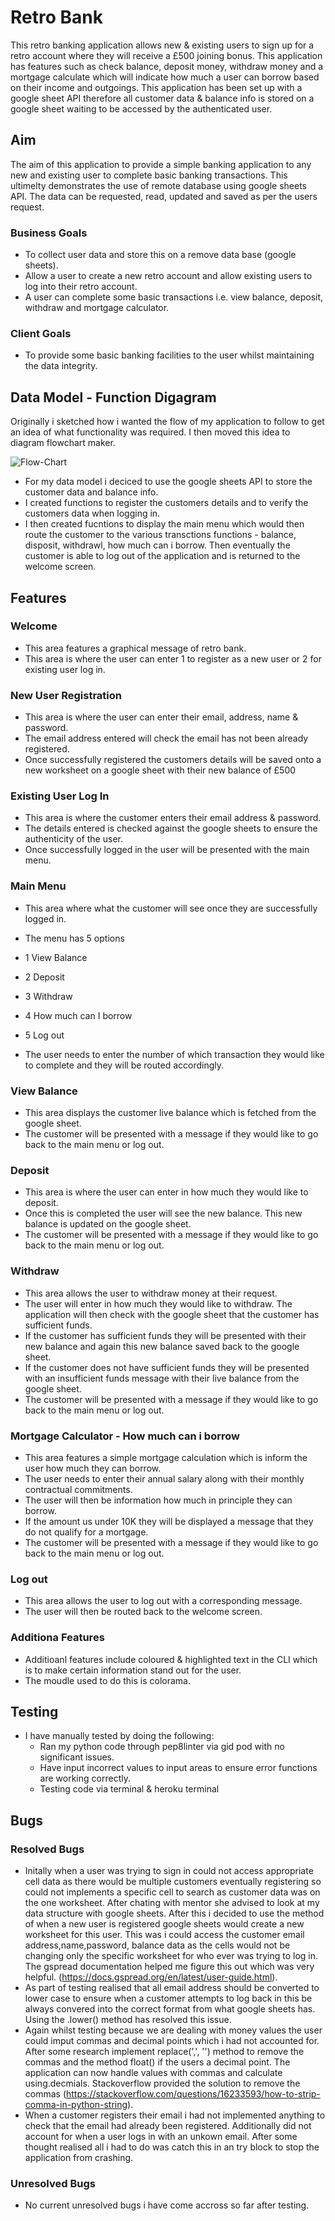 # Retro Bank

This retro banking application allows new & existing users to sign up for a retro account where they will receive a £500 joining bonus. This application has features such as check balance, deposit money, withdraw money and a mortgage calculate which will indicate how much a user can borrow based on their income and outgoings. This application has been set up with a google sheet API therefore all customer data & balance info is stored on a google sheet waiting to be accessed by the authenticated user.

## Aim

The aim of this application to provide a simple banking application to any new and existing user to complete basic banking transactions. This ultimelty demonstrates the use of remote database using google sheets API. The data can be requested, read, updated and saved as per the users request. 

### Business Goals

- To collect user data and store this on a remove data base (google sheets).
- Allow a user to create a new retro account and allow existing users to log into their retro account. 
- A user can complete some basic transactions i.e. view balance, deposit, withdraw and mortgage calculator.

### Client Goals

- To provide some basic banking facilities to the user whilst maintaining the data integrity. 

## Data Model - Function Digagram

Originally i sketched how i wanted the flow of my application to follow to get an idea of what functionality was required. I then moved this idea to diagram flowchart maker. 

![Flow-Chart](https://github.com/CharlesB91/retro-bank/blob/main/assets/images/flow_retro_bank-Page-2.drawio.png)

- For my data model i deciced to use the google sheets API to store the customer data and balance info. 
- I created functions to register the customers details and to verify the customers data when logging in. 
- I then created fucntions to display the main menu which would then route the customer to the various transctions functions - balance, disposit, withdrawl, how much can i borrow. Then eventually the customer is able to log out of the application and is returned to the welcome screen. 

## Features

### Welcome 

- This area features a graphical message of retro bank.
- This area is where the user can enter 1 to register as a new user or 2 for existing user log in.

### New User Registration

- This area is where the user can enter their email, address, name & password.
- The email address entered will check the email has not been already registered.
- Once successfully registered the customers details will be saved onto a new worksheet on a google sheet with their new balance of £500

### Existing User Log In

- This area is where the customer enters their email address & password.
- The details entered is checked against the google sheets to ensure the authenticity of the user. 
- Once successfully logged in the user will be presented with the main menu.

### Main Menu

- This area where what the customer will see once they are successfully logged in.
- The menu has 5 options
- 1 View Balance
- 2 Deposit
- 3 Withdraw
- 4 How much can I borrow
- 5 Log out

- The user needs to enter the number of which transaction they would like to complete and they will be routed accordingly. 

### View Balance

- This area displays the customer live balance which is fetched from the google sheet. 
- The customer will be presented with a message if they would like to go back to the main menu or log out. 

### Deposit

- This area is where the user can enter in how much they would like to deposit. 
- Once this is completed the user will see the new balance. This new balance is updated on the google sheet. 
- The customer will be presented with a message if they would like to go back to the main menu or log out. 

### Withdraw

- This area allows the user to withdraw money at their request.
- The user will enter in how much they would like to withdraw. The application will then check with the google sheet that the customer has sufficient funds.
- If the customer has sufficient funds they will be presented with their new balance and again this new balance saved back to the google sheet. 
- If the customer does not have sufficient funds they will be presented with an insufficient funds message with their live balance from the google sheet. 
- The customer will be presented with a message if they would like to go back to the main menu or log out. 

### Mortgage Calculator - How much can i borrow

- This area features a simple mortgage calculation which is inform the user how much they can borrow.
- The user needs to enter their annual salary along with their monthly contractual commitments.
- The user will then be information how much in principle they can borrow. 
- If the amount us under 10K they will be displayed a message that they do not qualify for a mortgage.
- The customer will be presented with a message if they would like to go back to the main menu or log out. 

### Log out

- This area allows the user to log out with a corresponding message. 
- The user will then be routed back to the welcome screen.

### Additiona Features

- Additioanl features include coloured & highlighted text in the CLI which is to make certain information stand out for the user.
- The moudle used to do this is colorama.

## Testing

- I have manually tested by doing the following:
    - Ran my python code through pep8linter via gid pod with no significant issues.
    - Have input incorrect values to input areas to ensure error functions are working correctly. 
    - Testing code via terminal & heroku terminal

## Bugs

### Resolved Bugs

- Initally when a user was trying to sign in could not access appropriate cell data as there would be multiple customers eventually registering so could not implements a specific cell to search as customer data was on the one worksheet. After chating with mentor she advised to look at my data structure with google sheets. After this i decided to use the method of when a new user is registered google sheets would create a new worksheet for this user. This was i could access the customer email address,name,password, balance data as the cells would not be changing only the specific worksheet for who ever was trying to log in. The gspread documentation helped me figure this out which was very helpful. (https://docs.gspread.org/en/latest/user-guide.html).
- As part of testing realised that all email address should be converted to lower case to ensure when a customer attempts to log back in this be always convered into the correct format from what google sheets has. Using the .lower() method has resolved this issue. 
- Again whilst testing because we are dealing with money values the user could imput commas and decimal points which i had not accounted for. After some research implement replace(',', '') method to remove the commas and the method float() if the users a decimal point. The application can now handle values with commas and calculate using.decmials. Stackoverflow provided the solution to remove the commas (https://stackoverflow.com/questions/16233593/how-to-strip-comma-in-python-string).
- When a customer registers their email i had not implemented anything to check that the email had already been registered. Additionally did not account for when a user logs in with an unkown email. After some thought realised all i had to do was catch this in an try block to stop the application from crashing.

### Unresolved Bugs

- No current unresolved bugs i have come accross so far after testing. 

